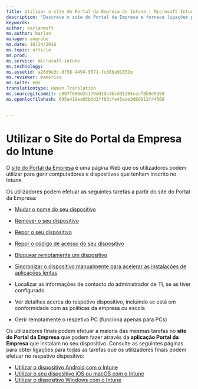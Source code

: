 ```yaml
---
title: Utilizar o site do Portal da Empresa do Intune | Microsoft Intune
description: "Descreve o site do Portal da Empresa e fornece ligações para passos de tarefas que os utilizadores finais podem fazer no site"
keywords: 
author: barlanmsft
ms.author: barlan
manager: angrobe
ms.date: 10/24/2016
ms.topic: article
ms.prod: 
ms.service: microsoft-intune
ms.technology: 
ms.assetid: a26d9e3c-8f58-4494-9571-fc88ba91852e
ms.reviewer: mamoriss
ms.suite: ems
translationtype: Human Translation
ms.sourcegitcommit: e007f666d2c179dd1dc4bcdd1265cecf8b9e5358
ms.openlocfilehash: 695a419ea05b6d3ff93cfe45eae3d80012f44568


---
```


# <a name="using-the-intune-company-portal-website"></a>Utilizar o Site do Portal da Empresa do Intune
O [site do Portal da Empresa](http://portal.manage.microsoft.com) é uma página Web que os utilizadores podem utilizar para gerir computadores e dispositivos que tenham inscrito no Intune.

Os utilizadores podem efetuar as seguintes tarefas a partir do site do Portal da Empresa:

-   [Mudar o nome do seu dispositivo](rename-your-device-cpwebsite.md)

-   [Remover o seu dispositivo](remove-your-device-cpwebsite.md)

-   [Repor o seu dispositivo](reset-your-device-cpwebsite.md)

-   [Repor o código de acesso do seu dispositivo](reset-your-passcode-cpwebsite.md)

-   [Bloquear remotamente um dispositivo](remote-lock-your-device-cpwebsite.md)

-   [Sincronizar o dispositivo manualmente para acelerar as instalações de aplicações lentas](sync-your-device-manually-cpwebsite.md)

-   Localizar as informações de contacto do administrador de TI, se as tiver configurado

-   Ver detalhes acerca do respetivo dispositivo, incluindo se está em conformidade com as políticas da empresa ou escola

-   Gerir remotamente o respetivo PC (funciona apenas para PCs)

Os utilizadores finais podem efetuar a maioria das mesmas tarefas no **site do Portal da Empresa** que podem fazer através da **aplicação Portal da Empresa** que instalam no seu dispositivo. Consulte as seguintes páginas para obter ligações para todas as tarefas que os utilizadores finais podem efetuar no respetivo dispositivo:

- [Utilizar o dispositivo Android com o Intune](using-your-android-device-with-intune.md)
- [Utilizar o seu dispositivo iOS ou macOS com o Intune](using-your-ios-or-mac-os-x-device-with-intune.md)
- [Utilizar o dispositivo Windows com o Intune](using-your-windows-device-with-intune.md)



<!--HONumber=Dec16_HO1-->


